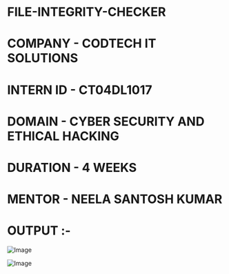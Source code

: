 # FILE-INTEGRITY-CHECKER
# COMPANY - CODTECH IT SOLUTIONS
# INTERN ID - CT04DL1017
# DOMAIN - CYBER SECURITY AND ETHICAL HACKING 
# DURATION - 4 WEEKS 
# MENTOR - NEELA SANTOSH KUMAR
# OUTPUT :- 
![Image](https://github.com/user-attachments/assets/da7918de-d067-4075-8088-0bca9627c889)

![Image](https://github.com/user-attachments/assets/31d2b431-f880-4c1f-bbcd-ff50e851b532)

